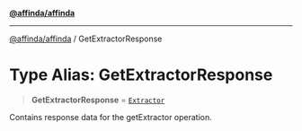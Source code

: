 [**@affinda/affinda**](../README.md)

***

[@affinda/affinda](../globals.md) / GetExtractorResponse

# Type Alias: GetExtractorResponse

> **GetExtractorResponse** = [`Extractor`](../interfaces/Extractor.md)

Contains response data for the getExtractor operation.
